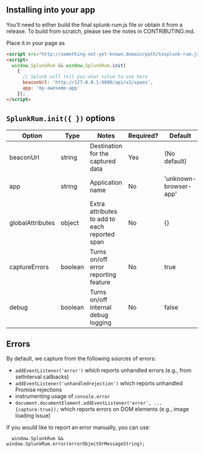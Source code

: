 ## Installing into your app
You'll need to either build the final splunk-rum.js file or obtain it from a release.
To build from scratch, please see the notes in CONTRIBUTING.md.

Place it in your page as
```html
<script src="http://something-not-yet-known.domain/path/tosplunk-rum.js"></script>
<script>
  window.SplunkRum && window.SplunkRum.init(
    {
      // Splunk will tell you what value to use here
      beaconUrl: 'http://127.0.0.1:9080/api/v2/spans',
      app: 'my-awesome-app'
    });
</script>
```

## `SplunkRum.init({ })` options
| Option | Type | Notes | Required? | Default |
|--------|------|-------|-----------|---------|
| beaconUrl | string | Destination for the captured data | Yes | (No default) |
| app | string | Application name | No | 'unknown-browser-app' |
| globalAttributes | object | Extra attributes to add to each reported span | No | {} | 
| captureErrors | boolean | Turns on/off error reporting feature | No | true |
| debug | boolean | Turns on/off internal debug logging | No | false |

## Errors

By default, we capture from the following sources of errors:

- `addEventListener('error')` which reports unhandled errors (e.g., from setInterval callbacks)
- `addEventListener('unhandledrejection')` which reports unhandled Promise rejections
- instrumenting usage of `console.error`
- `document.documentElement.addEventListener('error', ... {capture:true});` which reports errors on DOM elements (e.g., image loading issue)

If you would like to report an error manually, you can use:
```
  window.SplunkRum && window.SplunkRum.error(errorObjectOrMessageString);
```

